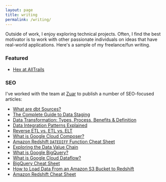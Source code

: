 ```yaml
---
layout: page
title: writing
permalink: /writing/
---
```


Outside of work, I enjoy exploring technical projects. Often, I find the best motivator is to work with other passionate individuals on ideas that have real-world applications. Here's a sample of my freelance/fun writing.

### Featured

- [Hex at AllTrails](https://hex.tech/blog/hex-at-alltrails/)

### SEO

I've worked with the team at [Zuar](https://www.zuar.com/) to publish a number of SEO-focused articles:

- [What are dbt Sources?](https://www.zuar.com/blog/what-are-dbt-sources/)
- [The Complete Guide to Data Staging](https://www.zuar.com/blog/complete-guide-to-data-staging/)
- [Data Transformation: Types, Process, Benefits & Definition](https://www.zuar.com/blog/data-transformation-types-process-benefits-and-definition/)
- [Data Integration Patterns Explained](https://www.zuar.com/blog/data-integration-patterns-explained/)
- [Reverse ETL vs. ETL vs. ELT](https://www.zuar.com/blog/reverse-etl-vs-etl-vs-elt/)
- [What is Google Cloud Composer?](https://www.zuar.com/blog/what-is-google-cloud-composer/)
- [Amazon Redshift `DATEDIFF` Function Cheat Sheet](https://www.zuar.com/blog/amazon-redshift-datediff-function/)
- [Exploring the Data Value Chain](https://www.zuar.com/blog/exploring-the-data-value-chain/)
- [What is Google BigQuery?](https://www.zuar.com/blog/what-is-google-bigquery/)
- [What is Google Cloud Dataflow?](https://www.zuar.com/blog/what-is-google-cloud-dataflow/)
- [BigQuery Cheat Sheet](https://www.zuar.com/blog/bigquery-cheat-sheet/)
- [How to Load Data From an Amazon S3 Bucket to Redshift](https://www.zuar.com/blog/load-amazon-s3-data-to-redshift/)
- [Amazon Redshift Cheat Sheet](https://www.zuar.com/blog/amazon-redshift-cheat-sheet/)

